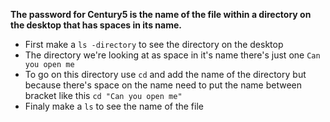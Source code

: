 **The password for Century5 is the name of the file within a directory on the desktop that has spaces in its name.** 

- First make a `ls -directory` to see the directory on the desktop
- The directory we're looking at as space in it's name there's just one `Can you open me`
- To go on this directory use `cd` and add the name of the directory but because there's space on the name need to put the name between bracket like this `cd "Can you open me"`
- Finaly make a `ls` to see the name of the file